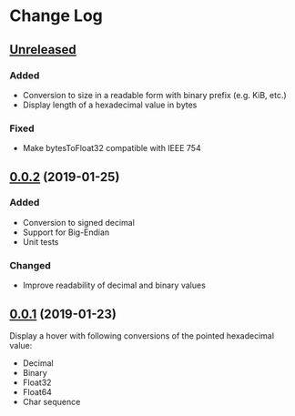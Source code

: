 # Change Log

## [Unreleased]

### Added
- Conversion to size in a readable form with binary prefix (e.g. KiB, etc.)
- Display length of a hexadecimal value in bytes

### Fixed
- Make bytesToFloat32 compatible with IEEE 754

## [0.0.2] (2019-01-25)

### Added
- Conversion to signed decimal
- Support for Big-Endian
- Unit tests

### Changed
- Improve readability of decimal and binary values

## [0.0.1] (2019-01-23)

Display a hover with following conversions of the pointed hexadecimal value:
  - Decimal
  - Binary
  - Float32
  - Float64
  - Char sequence



[Unreleased]: https://github.com/mateuszchudyk/vscode-hexinspector/compare/v0.0.2...HEAD
[0.0.2]: https://github.com/mateuszchudyk/vscode-hexinspector/compare/v0.0.1...v0.0.2
[0.0.1]: https://github.com/mateuszchudyk/vscode-hexinspector/commit/165f3ed7caeed85a803346ce4e36781e25abb1ce
